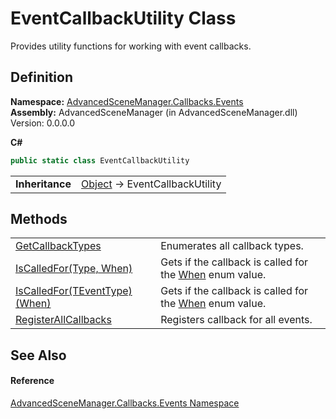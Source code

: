 # EventCallbackUtility Class


Provides utility functions for working with event callbacks.



## Definition
**Namespace:** <a href="N_AdvancedSceneManager_Callbacks_Events.md">AdvancedSceneManager.Callbacks.Events</a>  
**Assembly:** AdvancedSceneManager (in AdvancedSceneManager.dll) Version: 0.0.0.0

**C#**
``` C#
public static class EventCallbackUtility
```

<table><tr><td><strong>Inheritance</strong></td><td><a href="https://learn.microsoft.com/dotnet/api/system.object" target="_blank" rel="noopener noreferrer">Object</a>  →  EventCallbackUtility</td></tr>
</table>



## Methods
<table>
<tr>
<td><a href="M_AdvancedSceneManager_Callbacks_Events_EventCallbackUtility_GetCallbackTypes.md">GetCallbackTypes</a></td>
<td>Enumerates all callback types.</td></tr>
<tr>
<td><a href="M_AdvancedSceneManager_Callbacks_Events_EventCallbackUtility_IsCalledFor.md">IsCalledFor(Type, When)</a></td>
<td>Gets if the callback is called for the <a href="T_AdvancedSceneManager_Core_Callbacks_When.md">When</a> enum value.</td></tr>
<tr>
<td><a href="M_AdvancedSceneManager_Callbacks_Events_EventCallbackUtility_IsCalledFor__1.md">IsCalledFor(TEventType)(When)</a></td>
<td>Gets if the callback is called for the <a href="T_AdvancedSceneManager_Core_Callbacks_When.md">When</a> enum value.</td></tr>
<tr>
<td><a href="M_AdvancedSceneManager_Callbacks_Events_EventCallbackUtility_RegisterAllCallbacks.md">RegisterAllCallbacks</a></td>
<td>Registers callback for all events.</td></tr>
</table>

## See Also


#### Reference
<a href="N_AdvancedSceneManager_Callbacks_Events.md">AdvancedSceneManager.Callbacks.Events Namespace</a>  
